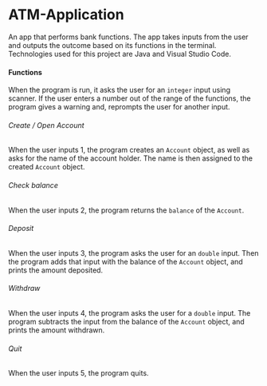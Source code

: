 # ATM-Application
An app that performs bank functions. The app takes inputs from the user and outputs the outcome based on its functions in the terminal. Technologies used for this project are Java and Visual Studio Code.

#### Functions
When the program is run, it asks the user for an `integer` input using scanner. 
If the user enters a number out of the range of the functions, the program gives a warning and, reprompts the user for another input.

###### Create / Open Account
When the user inputs 1, the program creates an `Account` object, as well as asks for the name of the account holder. The name is then assigned to the created `Account` object.

###### Check balance
When the user inputs 2, the program returns the `balance` of the `Account`.

###### Deposit
When the user inputs 3, the program asks the user for an `double` input. Then the program adds that input with the balance of the `Account` object, and prints the amount deposited.

###### Withdraw
When the user inputs 4, the program asks the user for a `double` input. The program subtracts the input from the balance of the `Account` object, and prints the amount withdrawn.

###### Quit
When the user inputs 5, the program quits.
